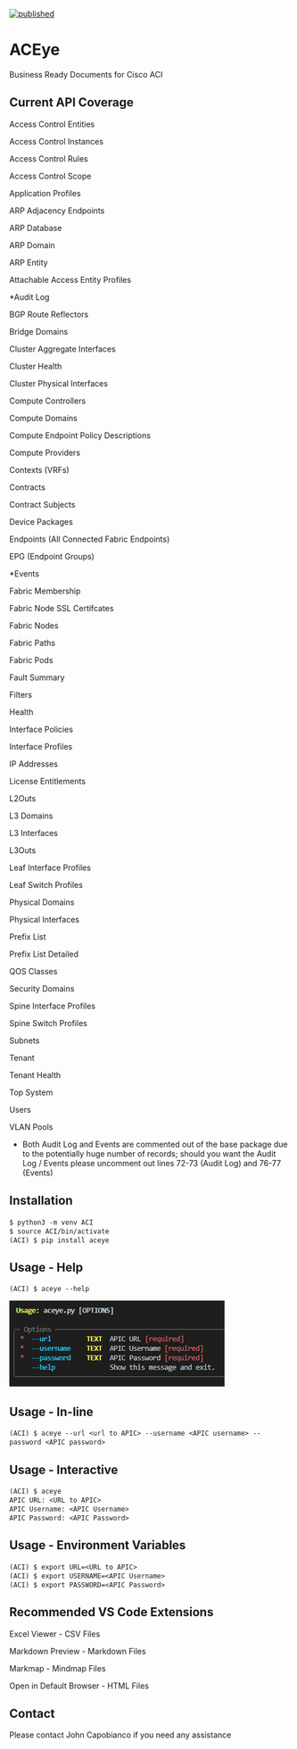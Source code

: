 [![published](https://static.production.devnetcloud.com/codeexchange/assets/images/devnet-published.svg)](https://developer.cisco.com/codeexchange/github/repo/automateyournetwork/ACEye)

# ACEye

Business Ready Documents for Cisco ACI

## Current API Coverage

Access Control Entities

Access Control Instances

Access Control Rules

Access Control Scope

Application Profiles

ARP Adjacency Endpoints

ARP Database

ARP Domain

ARP Entity

Attachable Access Entity Profiles

*Audit Log

BGP Route Reflectors

Bridge Domains

Cluster Aggregate Interfaces

Cluster Health

Cluster Physical Interfaces

Compute Controllers

Compute Domains

Compute Endpoint Policy Descriptions

Compute Providers

Contexts (VRFs)

Contracts

Contract Subjects

Device Packages

Endpoints (All Connected Fabric Endpoints)

EPG (Endpoint Groups)

*Events

Fabric Membership

Fabric Node SSL Certifcates

Fabric Nodes

Fabric Paths

Fabric Pods

Fault Summary

Filters

Health

Interface Policies

Interface Profiles

IP Addresses

License Entitlements

L2Outs

L3 Domains

L3 Interfaces

L3Outs

Leaf Interface Profiles

Leaf Switch Profiles

Physical Domains

Physical Interfaces

Prefix List

Prefix List Detailed

QOS Classes

Security Domains

Spine Interface Profiles

Spine Switch Profiles

Subnets

Tenant

Tenant Health

Top System

Users

VLAN Pools

* Both Audit Log and Events are commented out of the base package due to the potentially huge number of records; should you want the Audit Log / Events please uncomment out lines 72-73 (Audit Log) and 76-77 (Events)


## Installation

```console
$ python3 -m venv ACI
$ source ACI/bin/activate
(ACI) $ pip install aceye
```

## Usage - Help

```console
(ACI) $ aceye --help
```

![ACEye Help](/images/help.png)

## Usage - In-line

```console
(ACI) $ aceye --url <url to APIC> --username <APIC username> --password <APIC password>
```

## Usage - Interactive

```console
(ACI) $ aceye
APIC URL: <URL to APIC>
APIC Username: <APIC Username>
APIC Password: <APIC Password>
```

## Usage - Environment Variables

```console
(ACI) $ export URL=<URL to APIC>
(ACI) $ export USERNAME=<APIC Username>
(ACI) $ export PASSWORD=<APIC Password>
```

## Recommended VS Code Extensions

Excel Viewer - CSV Files

Markdown Preview - Markdown Files

Markmap - Mindmap Files

Open in Default Browser - HTML Files

## Contact

Please contact John Capobianco if you need any assistance
